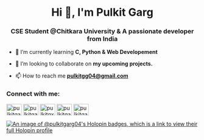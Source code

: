 <h1 align="center">Hi 👋, I'm Pulkit Garg</h1>
<h3 align="center">CSE Student @Chitkara University & A passionate developer from India</h3>

- 🌱 I’m currently learning **C, Python & Web Developement**

- 👯 I’m looking to collaborate on **my upcoming projects.**

- 📫 How to reach me **pulkitgg04@gmail.com**

<h3 align="left">Connect with me:</h3>
<p align="left">
<a href="https://twitter.com/pulkitgarg04" target="blank"><img align="center" src="https://raw.githubusercontent.com/rahuldkjain/github-profile-readme-generator/master/src/images/icons/Social/twitter.svg" alt="pulkitgarg04" height="30" width="40" /></a>
<a href="https://linkedin.com/in/pulkitgarg04" target="blank"><img align="center" src="https://raw.githubusercontent.com/rahuldkjain/github-profile-readme-generator/master/src/images/icons/Social/linked-in-alt.svg" alt="pulkitgarg04" height="30" width="40" /></a>
<a href="https://instagram.com/pulkitgxrg" target="blank"><img align="center" src="https://raw.githubusercontent.com/rahuldkjain/github-profile-readme-generator/master/src/images/icons/Social/instagram.svg" alt="pulkitgxrg" height="30" width="40" /></a>
<a href="https://www.codechef.com/users/pulkitgarg04" target="blank"><img align="center" src="https://cdn.jsdelivr.net/npm/simple-icons@3.1.0/icons/codechef.svg" alt="pulkitgarg04" height="30" width="40" /></a>
<a href="https://www.hackerrank.com/pulkitgarg04" target="blank"><img align="center" src="https://raw.githubusercontent.com/rahuldkjain/github-profile-readme-generator/master/src/images/icons/Social/hackerrank.svg" alt="pulkitgarg04" height="30" width="40" /></a>
</p>

[![An image of @pulkitgarg04's Holopin badges, which is a link to view their full Holopin profile](https://holopin.me/pulkitgarg04)](https://holopin.io/@pulkitgarg04)

